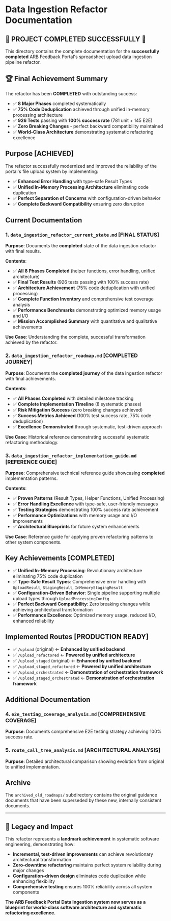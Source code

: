 # Data Ingestion Refactor Documentation

## 🎉 **PROJECT COMPLETED SUCCESSFULLY** 🎉

This directory contains the complete documentation for the **successfully completed** ARB Feedback Portal's spreadsheet upload data ingestion pipeline refactor.

## 🏆 **Final Achievement Summary**

The refactor has been **COMPLETED** with outstanding success:
- ✅ **8 Major Phases** completed systematically 
- ✅ **75% Code Deduplication** achieved through unified in-memory processing architecture
- ✅ **926 Tests** passing with **100% success rate** (781 unit + 145 E2E)
- ✅ **Zero Breaking Changes** - perfect backward compatibility maintained
- ✅ **World-Class Architecture** demonstrating systematic refactoring excellence

## Purpose **[ACHIEVED]**

The refactor successfully modernized and improved the reliability of the portal's file upload system by implementing:
- ✅ **Enhanced Error Handling** with type-safe Result Types
- ✅ **Unified In-Memory Processing Architecture** eliminating code duplication  
- ✅ **Perfect Separation of Concerns** with configuration-driven behavior
- ✅ **Complete Backward Compatibility** ensuring zero disruption

## Current Documentation

### 1. `data_ingestion_refactor_current_state.md` **[FINAL STATUS]**

**Purpose**: Documents the **completed** state of the data ingestion refactor with final results.

**Contents**:

- ✅ **All 8 Phases Completed** (helper functions, error handling, unified architecture)
- ✅ **Final Test Results** (926 tests passing with 100% success rate)
- ✅ **Architecture Achievement** (75% code deduplication with unified processing)
- ✅ **Complete Function Inventory** and comprehensive test coverage analysis
- ✅ **Performance Benchmarks** demonstrating optimized memory usage and I/O
- ✅ **Mission Accomplished Summary** with quantitative and qualitative achievements

**Use Case**: Understanding the complete, successful transformation achieved by the refactor.

### 2. `data_ingestion_refactor_roadmap.md` **[COMPLETED JOURNEY]**

**Purpose**: Documents the **completed journey** of the data ingestion refactor with final achievements.

**Contents**:

- ✅ **All Phases Completed** with detailed milestone tracking
- ✅ **Complete Implementation Timeline** (8 systematic phases)
- ✅ **Risk Mitigation Success** (zero breaking changes achieved)
- ✅ **Success Metrics Achieved** (100% test success rate, 75% code deduplication)
- ✅ **Excellence Demonstrated** through systematic, test-driven approach

**Use Case**: Historical reference demonstrating successful systematic refactoring methodology.

### 3. `data_ingestion_refactor_implementation_guide.md` **[REFERENCE GUIDE]**

**Purpose**: Comprehensive technical reference guide showcasing **completed** implementation patterns.

**Contents**:

- ✅ **Proven Patterns** (Result Types, Helper Functions, Unified Processing)
- ✅ **Error Handling Excellence** with type-safe, user-friendly messages
- ✅ **Testing Strategies** demonstrating 100% success rate achievement
- ✅ **Performance Optimizations** with memory usage and I/O improvements
- ✅ **Architectural Blueprints** for future system enhancements

**Use Case**: Reference guide for applying proven refactoring patterns to other system components.

## Key Achievements **[COMPLETED]**

- ✅ **Unified In-Memory Processing**: Revolutionary architecture eliminating 75% code duplication
- ✅ **Type-Safe Result Types**: Comprehensive error handling with `UploadResult`, `StagingResult`, `InMemoryStagingResult`
- ✅ **Configuration-Driven Behavior**: Single pipeline supporting multiple upload types through `UploadProcessingConfig`
- ✅ **Perfect Backward Compatibility**: Zero breaking changes while achieving architectural transformation
- ✅ **Performance Excellence**: Optimized memory usage, reduced I/O, enhanced reliability

## Implemented Routes **[PRODUCTION READY]**

- ✅ `/upload` (original) ← **Enhanced by unified backend**
- ✅ `/upload_refactored` ← **Powered by unified architecture**
- ✅ `/upload_staged` (original) ← **Enhanced by unified backend**
- ✅ `/upload_staged_refactored` ← **Powered by unified architecture**
- ✅ `/upload_orchestrated` ← **Demonstration of orchestration framework**
- ✅ `/upload_staged_orchestrated` ← **Demonstration of orchestration framework**

## Additional Documentation

### 4. `e2e_testing_coverage_analysis.md` **[COMPREHENSIVE COVERAGE]**
**Purpose**: Documents comprehensive E2E testing strategy achieving 100% success rate.

### 5. `route_call_tree_analysis.md` **[ARCHITECTURAL ANALYSIS]**
**Purpose**: Detailed architectural comparison showing evolution from original to unified implementation.

## Archive

The `archived_old_roadmaps/` subdirectory contains the original guidance documents that have been superseded by these
new, internally consistent documents.

---

## 🌟 **Legacy and Impact**

This refactor represents a **landmark achievement** in systematic software engineering, demonstrating how:
- **Incremental, test-driven improvements** can achieve revolutionary architectural transformation
- **Zero-downtime refactoring** maintains perfect system reliability during major changes  
- **Configuration-driven design** eliminates code duplication while enhancing flexibility
- **Comprehensive testing** ensures 100% reliability across all system components

**The ARB Feedback Portal Data Ingestion system now serves as a blueprint for world-class software architecture and systematic refactoring excellence.**
